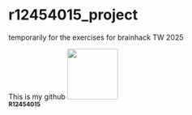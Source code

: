 # r12454015_project
temporarily for the exercises for brainhack TW 2025

This is my github
<a href="https://github.com/pbellec">
   <img src="https://avatars.githubusercontent.com/u/195885261?v=4?s=100" width="100px;" alt=""/>
   <br /><sub><b>R12454015</b></sub>
</a>